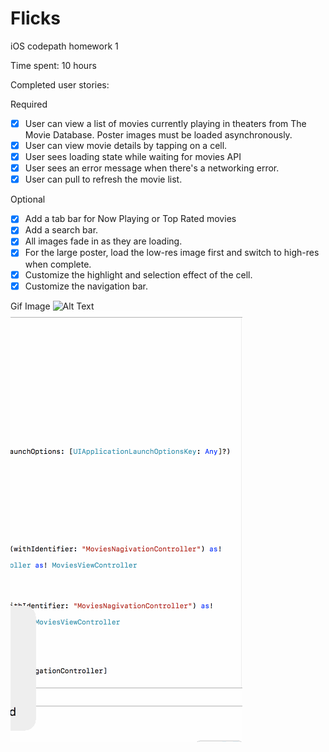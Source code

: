 # Flicks

iOS codepath homework 1

Time spent: 10 hours

Completed user stories:

Required
- [x] User can view a list of movies currently playing in theaters from The Movie Database. Poster images must be loaded asynchronously.
- [x] User can view movie details by tapping on a cell.
- [x] User sees loading state while waiting for movies API
- [x] User sees an error message when there's a networking error. 
- [x] User can pull to refresh the movie list.

Optional

- [x] Add a tab bar for Now Playing or Top Rated movies
- [x] Add a search bar.
- [x] All images fade in as they are loading.
- [x] For the large poster, load the low-res image first and switch to high-res when complete.
- [x] Customize the highlight and selection effect of the cell.
- [x] Customize the navigation bar.

Gif Image
![Alt Text](flicks1.gif)
![Alt Text](nonetwork.gif)
